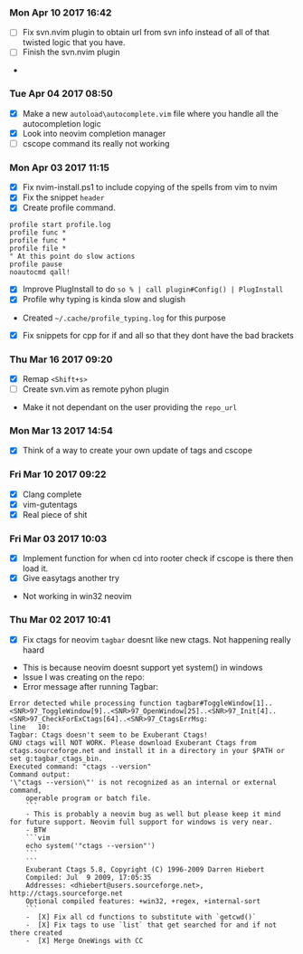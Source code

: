 ### Mon Apr 10 2017 16:42 
- [  ] Fix svn.nvim plugin to obtain url from svn info instead of all of that twisted logic that you have.
- [  ] Finish the svn.nvim plugin
- 
### Tue Apr 04 2017 08:50 
-  [X] Make a new `autoload\autocomplete.vim` file where you handle all the autocompletion logic
-  [X] Look into neovim completion manager
-  [ ] cscope command its really not working

### Mon Apr 03 2017 11:15
-  [X] Fix nvim-install.ps1 to include copying of the spells from vim to nvim
-  [X] Fix the snippet `header`
-  [X] Create profile command.
```vim
profile start profile.log
profile func *
profile func *
profile file *
" At this point do slow actions
profile pause
noautocmd qall!
```
-  [X] Improve PlugInstall to do `so % | call plugin#Config() | PlugInstall`
-  [X] Profile why typing is kinda slow and slugish
- Created `~/.cache/profile_typing.log` for this purpose
- [X] Fix snippets for cpp for if and all so that they dont have the bad brackets

### Thu Mar 16 2017 09:20 
-  [X] Remap `<Shift+s>`
-  [ ] Create svn.vim as remote pyhon plugin
- Make it not dependant on the user providing the `repo_url` 
### Mon Mar 13 2017 14:54 
-  [X] Think of a way to create your own update of tags and cscope
### Fri Mar 10 2017 09:22
-  [X] Clang complete
-  [X] vim-gutentags
-  [X] Real piece of shit
### Fri Mar 03 2017 10:03
-  [X] Implement function for when cd into rooter check if cscope is there then load it.
-  [X] Give easytags another try
- Not working in win32 neovim
### Thu Mar 02 2017 10:41 
-  [X] Fix ctags for neovim `tagbar` doesnt like new ctags. Not happening really haard
- This is because neovim doesnt support yet system() in windows
- Issue I was creating on the repo:
- Error message after running Tagbar:
```
Error detected while processing function tagbar#ToggleWindow[1]..<SNR>97_ToggleWindow[9]..<SNR>97_OpenWindow[25]..<SNR>97_Init[4]..<SNR>97_CheckForExCtags[64]..<SNR>97_CtagsErrMsg:
line   10:
Tagbar: Ctags doesn't seem to be Exuberant Ctags!
GNU ctags will NOT WORK. Please download Exuberant Ctags from ctags.sourceforge.net and install it in a directory in your $PATH or set g:tagbar_ctags_bin.
Executed command: "ctags --version"
Command output:
'\"ctags --version\"' is not recognized as an internal or external command,
	operable program or batch file.
	```
	- This is probably a neovim bug as well but please keep it mind for future support. Neovim full support for windows is very near.
	- BTW
	```vim
	echo system('"ctags --version"')
	```
	```
	Exuberant Ctags 5.8, Copyright (C) 1996-2009 Darren Hiebert
	Compiled: Jul  9 2009, 17:05:35
	Addresses: <dhiebert@users.sourceforge.net>, http://ctags.sourceforge.net
	Optional compiled features: +win32, +regex, +internal-sort
	```
	-  [X] Fix all cd functions to substitute with `getcwd()`
	-  [X] Fix tags to use `list` that get searched for and if not there created
	-  [X] Merge OneWings with CC
